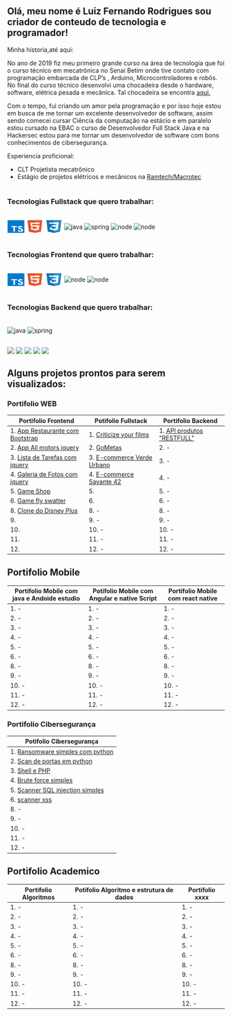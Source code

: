 ## Olá, meu nome é Luiz Fernando Rodrigues sou criador de conteudo de tecnologia e programador!

 

<div>
 <p> Minha historia,até aqui: </p>
 <p>  No ano de 2019 fiz meu primeiro grande curso na área de tecnologia que foi o curso técnico em mecatrônica no Senai Betim  onde tive contato com programação embarcada de CLP’s , Arduino, Microcontroladores  e robôs. No final do  curso técnico desenvolvi uma chocadeira desde o hardware, software, elétrica pesada e mecânica. Tal chocadeira se encontra <a href = "https://www.linkedin.com/posts/luiz-fernando-rodrigues-24bb01167_solidworks-mecatraeknica-mecanica-activity-6717535269161197568-We6f?utm_source=linkedin_share&utm_medium=member_desktop_web"> aqui. </a> </p>
<p>  Com o tempo, fui criando um amor pela programação e por isso hoje estou em busca de me tornar um  excelente desenvolvedor de software, assim sendo comecei cursar Ciência da computação na estácio e  em paralelo estou cursado na EBAC o curso de Desenvolvedor Full Stack Java   e na Hackersec  estou  para me tornar um desenvolvedor de software com bons conhecimentos de cibersegurança.<p>
  <p>Experiencia proficional:</p>
  <ul>
    <li>CLT Projetista mecatrônico</li>
    <li>Estágio de projetos elétricos e mecânicos na <a href="https://macrotec.ind.br/" target="_blank">Ramtech/Macrotec</a></li>
  </ul>

</div>
 
 #



 ### Tecnologias Fullstack que quero trabalhar: 
 
<div style="display: inline_block"><br>
    <img align="center" alt="ts" height="30" width="40" src="https://raw.githubusercontent.com/devicons/devicon/master/icons/typescript/typescript-plain.svg">
    <img align="center" alt="HTML" height="30" width="40" src="https://raw.githubusercontent.com/devicons/devicon/master/icons/html5/html5-original.svg">
    <img align="center" alt="CSS" height="30" width="40" src="https://raw.githubusercontent.com/devicons/devicon/master/icons/css3/css3-original.svg">
    <img align="center" alt="java" height="30" width="40" src="https://icongr.am/devicon/java-original.svg?size=148&color=currentColor">
    <img align="center" alt="spring" height="30" width="40" src="https://cdn.jsdelivr.net/gh/devicons/devicon/icons/spring/spring-original.svg">
    <img align="center" alt="node" height="30" width="40" src="https://cdn.jsdelivr.net/gh/devicons/devicon/icons/nodejs/nodejs-plain.svg">
    <img align="center" alt="node" height="30" width="40" src="https://cdn.jsdelivr.net/gh/devicons/devicon/icons/angularjs/angularjs-original.svg">
</div>
 
#


### Tecnologias Frontend que quero trabalhar: 
 
<div style="display: inline_block"><br>
    <img align="center" alt="ts" height="30" width="40" src="https://raw.githubusercontent.com/devicons/devicon/master/icons/typescript/typescript-plain.svg">
    <img align="center" alt="HTML" height="30" width="40" src="https://raw.githubusercontent.com/devicons/devicon/master/icons/html5/html5-original.svg">
    <img align="center" alt="CSS" height="30" width="40" src="https://raw.githubusercontent.com/devicons/devicon/master/icons/css3/css3-original.svg">
    <img align="center" alt="node" height="30" width="40" src="https://cdn.jsdelivr.net/gh/devicons/devicon/icons/nodejs/nodejs-plain.svg">
    <img align="center" alt="node" height="30" width="40" src="https://cdn.jsdelivr.net/gh/devicons/devicon/icons/angularjs/angularjs-original.svg">
</div>


#
### Tecnologias Backend que quero trabalhar: 
 
<div style="display: inline_block"><br>
    <img align="center" alt="java" height="30" width="40" src="https://icongr.am/devicon/java-original.svg?size=148&color=currentColor">
    <img align="center" alt="spring" height="30" width="40" src="https://cdn.jsdelivr.net/gh/devicons/devicon/icons/spring/spring-original.svg">
</div>
 
  ##
 
<div> 
  <a href="https://www.instagram.com/luiz_r_andrade/" target="_blank"><img src="https://img.shields.io/badge/-Instagram-%23E4405F?style=for-the-badge&logo=instagram&logoColor=white" target="_blank"></a>
  <a href="https://web.facebook.com/luis.rodriges.9400/" target="_blank"><img src="https://img.shields.io/badge/Facebook-1877F2?style=for-the-badge&logo=facebook&logoColor=white" target="_blank"></a>
  <a href="https://discord.gg/GbrFeuGq" target="_blank"><img src="https://img.shields.io/badge/Discord-7289DA?style=for-the-badge&logo=discord&logoColor=white" target="_blank"></a> 
  <a href = "mailto:luiz.fernando.developer@outlook.com"><img src="https://img.shields.io/badge/-Gmail-%23333?style=for-the-badge&logo=gmail&logoColor=white" target="_blank"></a>
  <a href="https://www.linkedin.com/in/luiz-fernando-rodrigues-24bb01167/" target="_blank"><img src="https://img.shields.io/badge/-LinkedIn-%230077B5?style=for-the-badge&logo=linkedin&logoColor=white" target="_blank"></a> 
 
</div>




 ## Alguns projetos prontos para serem visualizados:


### Portifolio WEB

|                                         Portifolio Frontend                                                    |                           Potifolio Fullstack                                                                     |                               Portifolio  Backend                                        |
|----------------------------------------------------------------------------------------------------------------|-------------------------------------------------------------------------------------------------------------------|------------------------------------------------------------------------------------------|
| 1. [App Restaurante com Bootstrap](https://github.com/LuizFernandoDeveloper/App_Restaurante)                   | 1. [Criticize your films](https://github.com/LuizFernandoDeveloper/Criticize-your-Films)                          | 1. [API produtos "RESTFULL"](https://github.com/LuizFernandoDeveloper/API-Spring-simples)| 
| 2. [App All motors jquery](https://github.com/LuizFernandoDeveloper/all-motors)                                | 2. [GoMetas](https://github.com/LuizFernandoDeveloper/goMetas/tree/main)                                          | 2. -                                                                                     | 
| 3. [Lista de Tarefas com jquery](https://github.com/LuizFernandoDeveloper/Lista_de_tarefas/)                   | 3. [E-commerce Verde Urbano](https://github.com/LuizFernandoDeveloper/E-commerce-VerdeUrbano)                     | 3. -                                                                                     | 
| 4. [Galeria de Fotos com jquery](https://github.com/LuizFernandoDeveloper/Galeria_de_fotos/blob/main/README.md)| 4. [E-commerce Savante 42](https://github.com/LuizFernandoDeveloper/savante42-E.commerce/tree/main)               | 4. -                                                                                     |   
| 5. [Game Shop](https://github.com/LuizFernandoDeveloper/games_shop)                                            | 5.                                                                                                                | 5. -                                                                                     | 
| 6. [Game fly swatter](https://github.com/LuizFernandoDeveloper/Game-fly-swatter)                               | 6.                                                                                                                | 6. -                                                                                     |   
| 8. [Clone do Disney Plus](https://github.com/LuizFernandoDeveloper/LandpageDisneyPlus)                         | 8. -                                                                                                              | 8. -                                                                                     |   
| 9.                                                                                                             | 9. -                                                                                                              | 9. -                                                                                     |    
| 10.                                                                                                            | 10. -                                                                                                             | 10. -                                                                                    | 
| 11.                                                                                                            | 11. -                                                                                                             | 11. -                                                                                    |   
| 12.                                                                                                            | 12. -                                                                                                             | 12. -                                                                                    |   


## Portifolio Mobile

|                                         Portifolio Mobile com java e Andoide estudio                           |                           Potifolio Mobile com Angular e native Script                                            |         Portifolio Mobile  com react native  |
|----------------------------------------------------------------------------------------------------------------|-------------------------------------------------------------------------------------------------------------------|----------------------------------------------|
| 1. -                                                                                                           | 1. -                                                                                                              | 1. -                                         | 
| 2. -                                                                                                           | 2. -                                                                                                              | 2. -                                         | 
| 3. -                                                                                                           | 3. -                                                                                                              | 3. -                                         | 
| 4. -                                                                                                           | 4. -                                                                                                              | 4. -                                         |   
| 5. -                                                                                                           | 5. -                                                                                                              | 5. -                                         | 
| 6. -                                                                                                           | 6. -                                                                                                              | 6. -                                         |   
| 8. -                                                                                                           | 8. -                                                                                                              | 8. -                                         |   
| 9. -                                                                                                           | 9. -                                                                                                              | 9. -                                         |    
| 10. -                                                                                                          | 10. -                                                                                                             | 10. -                                        | 
| 11. -                                                                                                          | 11. -                                                                                                             | 11. -                                        |   
| 12. -                                                                                                          | 12. -                                                                                                             | 12. -                                        | 

### Portifolio Cibersegurança

|                           Potifolio Cibersegurança                                                                |
|-------------------------------------------------------------------------------------------------------------------|
| 1. [Ransomware simples com python](https://github.com/LuizFernandoDeveloper/Ransomware)                           | 
| 2. [Scan de portas em python](https://github.com/LuizFernandoDeveloper/scan-de-portas-simples)                    |  
| 3. [Shell e PHP](https://github.com/LuizFernandoDeveloper/Shell-And-PHP)                                          | 
| 4. [Brute force simples](https://github.com/LuizFernandoDeveloper/Brute-force-simples.git)                        |   
| 5. [Scanner SQL injection simples](https://github.com/LuizFernandoDeveloper/Scanner-de-SQL-injection-simples-.git)| 
| 6. [scanner xss](https://github.com/LuizFernandoDeveloper/scanner_para_xss)                                       |
| 8. -                                                                                                              |  
| 9. -                                                                                                              |   
| 10. -                                                                                                             | 
| 11. -                                                                                                             |  
| 12. -                                                                                                             | 


## Portifolio Academico

|                                         Portifolio Algoritmos                                                  |                           Potifolio Algoritmo e estrutura de dados                                                |              Portifolio  xxxx                |
|----------------------------------------------------------------------------------------------------------------|-------------------------------------------------------------------------------------------------------------------|----------------------------------------------|
| 1. -                                                                                                           | 1. -                                                                                                              | 1. -                                         | 
| 2. -                                                                                                           | 2. -                                                                                                              | 2. -                                         | 
| 3. -                                                                                                           | 3. -                                                                                                              | 3. -                                         | 
| 4. -                                                                                                           | 4. -                                                                                                              | 4. -                                         |   
| 5. -                                                                                                           | 5. -                                                                                                              | 5. -                                         | 
| 6. -                                                                                                           | 6. -                                                                                                              | 6. -                                         |   
| 8. -                                                                                                           | 8. -                                                                                                              | 8. -                                         |   
| 9. -                                                                                                           | 9. -                                                                                                              | 9. -                                         |    
| 10. -                                                                                                          | 10. -                                                                                                             | 10. -                                        | 
| 11. -                                                                                                          | 11. -                                                                                                             | 11. -                                        |   
| 12. -                                                                                                          | 12. -                                                                                                             | 12. -                                        |   






